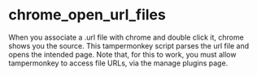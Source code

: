 # chrome_open_url_files
When you associate a .url file with chrome and double click it, chrome shows you the source. This tampermonkey script parses the url file and opens the intended page.
Note that, for this to work, you must allow tampermonkey to access file URLs, via the manage plugins page.
